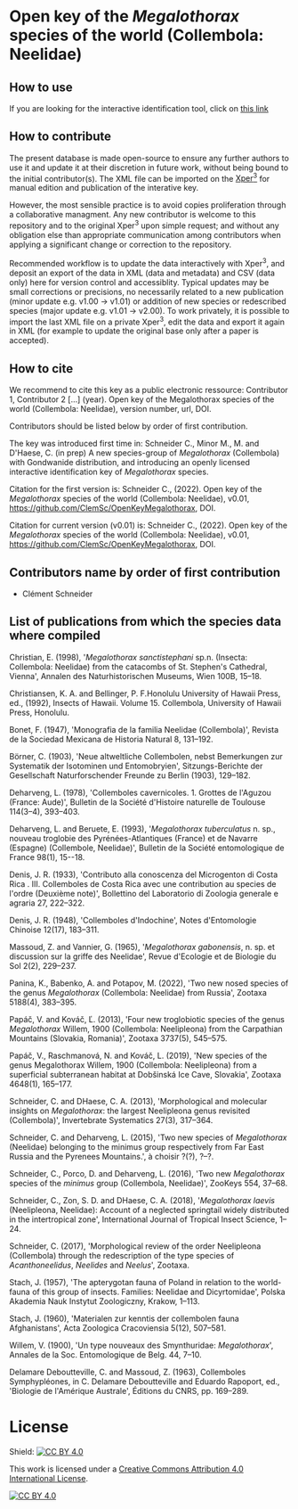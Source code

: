 # Open key of the <em>Megalothorax</em> species of the world (Collembola: Neelidae)

## How to use
If you are looking for the interactive identification tool, click on [this link](https://www.xper3.fr/xper3GeneratedFiles/publish/identification/-9016514619991831667/mkey.html)

## How to contribute
The present database is made open-source to ensure any further authors to use it and update it at their discretion in future work, without being bound to the initial contributor(s). The XML file can be imported on the [Xper<sup>3</sup>](https://www.xper3.fr) for manual edition and publication of the interative key.

However, the most sensible practice is to avoid copies proliferation through a collaborative managment. Any new contributor is welcome to this repository and to the original Xper<sup>3</sup>  upon simple request; and without any obligation else than appropriate communication among contributors when applying a significant change or correction to the repository.

Recommended workflow is to update the data interactively with Xper<sup>3</sup>, and deposit an export of the data in XML (data and metadata) and CSV (data only) here for version control and accessiblity. Typical updates may be small corrections or precisions, no necessarily related to a new publication (minor update e.g. v1.00 -> v1.01) or addition of new species or redescribed species (major update e.g. v1.01 -> v2.00). To work privately, it is possible to import the last XML file on a private Xper<sup>3</sup>, edit the data and export it again in XML (for example to update the original base only after a paper is accepted).

## How to cite
We recommend to cite this key as a public electronic ressource:
Contributor 1, Contributor 2 [...] (year). Open key of the Megalothorax species of the world (Collembola: Neelidae), version number, url, DOI.

Contributors should be listed below by order of first contribution.

The key was introduced first time in:
Schneider C., Minor M., M. and D'Haese, C. (in prep) A new species-group of <em>Megalothorax</em> (Collembola) with Gondwanide distribution, and introducing an openly licensed interactive identification key of <em>Megalothorax</em> species.

Citation for the first version is:
Schneider C., (2022). Open key of the <em>Megalothorax</em> species of the world (Collembola: Neelidae), v0.01, https://github.com/ClemSc/OpenKeyMegalothorax, DOI.

Citation for current version (v0.01) is:
Schneider C., (2022). Open key of the <em>Megalothorax</em> species of the world (Collembola: Neelidae), v0.01, https://github.com/ClemSc/OpenKeyMegalothorax, DOI.


## Contributors name by order of first contribution
- Clément Schneider

## List of publications from which the species data where compiled

Christian, E. (1998), '<em>Megalothorax sanctistephani</em> sp.n. (Insecta: Collembola: Neelidae) from the catacombs of St. Stephen's Cathedral, Vienna', Annalen des Naturhistorischen Museums, Wien 100B, 15–18.

Christiansen, K. A. and Bellinger, P. F.Honolulu University of Hawaii Press, ed.,  (1992), Insects of Hawaii. Volume 15. Collembola, University of Hawaii Press, Honolulu.

Bonet, F. (1947), 'Monografia de la familia Neelidae (Collembola)', Revista de la Sociedad Mexicana de Historia Natural 8, 131–192.

Börner, C. (1903), 'Neue altweltliche Collembolen, nebst Bemerkungen zur Systematik der Isotominen und Entomobryien', Sitzungs-Berichte der Gesellschaft Naturforschender Freunde zu Berlin (1903), 129–182.

Deharveng, L. (1978), 'Collemboles cavernicoles. 1. Grottes de l'Aguzou (France: Aude)', Bulletin de la Société d'Histoire naturelle de Toulouse 114(3–4), 393–403.

Deharveng, L. and Beruete, E. (1993), '<em>Megalothorax tuberculatus</em> n. sp., nouveau troglobie des Pyrénées-Atlantiques (France) et de Navarre (Espagne) (Collembole, Neelidae)', Bulletin de la Société entomologique de France 98(1), 15--18.

Denis, J. R. (1933), 'Contributo alla conoscenza del Microgenton di Costa Rica . III. Collemboles de Costa Rica avec une contribution au species de l'ordre (Deuxième note)', Bollettino del Laboratorio di Zoologia generale e agraria 27, 222–322.

Denis, J. R. (1948), 'Collemboles d'Indochine', Notes d'Entomologie Chinoise 12(17), 183–311.

Massoud, Z. and Vannier, G. (1965), '<em>Megalothorax gabonensis</em>, n. sp. et discussion sur la griffe des Neelidae', Revue d'Ecologie et de Biologie du Sol 2(2), 229–237.

Panina, K., Babenko, A. and Potapov, M. (2022), 'Two new nosed species of the genus <em>Megalothorax</em> (Collembola: Neelidae) from Russia', Zootaxa 5188(4), 383–395.

Papáč, V. and Kováč, Ľ. (2013), 'Four new troglobiotic species of the genus <em>Megalothorax</em> Willem, 1900 (Collembola: Neelipleona) from the Carpathian Mountains (Slovakia, Romania)', Zootaxa 3737(5), 545–575.

Papáč, V., Raschmanová, N. and Kováč, L. (2019), 'New species of the genus Megalothorax Willem, 1900 (Collembola: Neelipleona) from a superficial subterranean habitat at Dobšinská Ice Cave, Slovakia', Zootaxa 4648(1), 165–177.

Schneider, C. and DHaese, C. A. (2013), 'Morphological and molecular insights on <em>Megalothorax</em>: the largest Neelipleona genus revisited (Collembola)', Invertebrate Systematics 27(3), 317–364.

Schneider, C. and Deharveng, L. (2015), 'Two new species of <em>Megalothorax</em> (Neelidae) belonging to the minimus group respectively from Far East Russia and the Pyrenees Mountains.', à choisir ?(?), ?–?.

Schneider, C., Porco, D. and Deharveng, L. (2016), 'Two new <em>Megalothorax</em> species of the <em>minimus</em> group (Collembola, Neelidae)', ZooKeys 554, 37–68.

Schneider, C., Zon, S. D. and DHaese, C. A. (2018), '<em>Megalothorax laevis</em> (Neelipleona, Neelidae): Account of a neglected springtail widely distributed in the intertropical zone', International Journal of Tropical Insect Science, 1–24.

Schneider, C. (2017), 'Morphological review of the order Neelipleona (Collembola) through the redescription of the type species of <em>Acanthoneelidus</em>, <em>Neelides</em> and <em>Neelus</em>', Zootaxa.

Stach, J. (1957), 'The apterygotan fauna of Poland in relation to the world-fauna of this group of insects. Families: Neelidae and Dicyrtomidae', Polska Akademia Nauk Instytut Zoologiczny, Krakow, 1–113.

Stach, J. (1960), 'Materialen zur kenntis der collembolen fauna Afghanistans', Acta Zoologica Cracoviensia 5(12), 507–581.

Willem, V. (1900), 'Un type nouveaux des Smynthuridae: <em>Megalothorax</em>', Annales de la Soc. Entomologique de Belg. 44, 7–10.

Delamare Deboutteville, C. and Massoud, Z. (1963), Collemboles Symphypléones, in C. Delamare Deboutteville and Eduardo Rapoport, ed., 'Biologie de l'Amérique Australe', Éditions du CNRS, pp. 169–289.

# License
Shield: [![CC BY 4.0][cc-by-shield]][cc-by]

This work is licensed under a
[Creative Commons Attribution 4.0 International License][cc-by].

[![CC BY 4.0][cc-by-image]][cc-by]

[cc-by]: http://creativecommons.org/licenses/by/4.0/
[cc-by-image]: https://i.creativecommons.org/l/by/4.0/88x31.png
[cc-by-shield]: https://img.shields.io/badge/License-CC%20BY%204.0-lightgrey.svg
